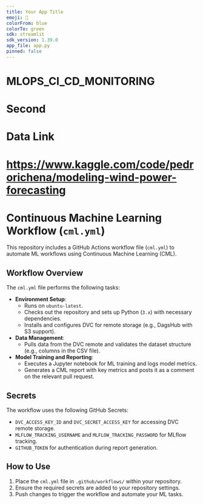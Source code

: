 ```yaml
---
title: Your App Title
emoji: 🚀
colorFrom: blue
colorTo: green
sdk: streamlit
sdk_version: 1.39.0
app_file: app.py
pinned: false
---
```


# MLOPS_CI_CD_MONITORING
# Second
# Data Link
# https://www.kaggle.com/code/pedrorichena/modeling-wind-power-forecasting

# Continuous Machine Learning Workflow (`cml.yml`)

This repository includes a GitHub Actions workflow file (`cml.yml`) to automate ML workflows using Continuous Machine Learning (CML). 

## Workflow Overview
The `cml.yml` file performs the following tasks:
- **Environment Setup**:
  - Runs on `ubuntu-latest`.
  - Checks out the repository and sets up Python (`3.x`) with necessary dependencies.
  - Installs and configures DVC for remote storage (e.g., DagsHub with S3 support).
- **Data Management**:
  - Pulls data from the DVC remote and validates the dataset structure (e.g., columns in the CSV file).
- **Model Training and Reporting**:
  - Executes a Jupyter notebook for ML training and logs model metrics.
  - Generates a CML report with key metrics and posts it as a comment on the relevant pull request.

## Secrets
The workflow uses the following GitHub Secrets:
- `DVC_ACCESS_KEY_ID` and `DVC_SECRET_ACCESS_KEY` for accessing DVC remote storage.
- `MLFLOW_TRACKING_USERNAME` and `MLFLOW_TRACKING_PASSWORD` for MLflow tracking.
- `GITHUB_TOKEN` for authentication during report generation.

## How to Use
1. Place the `cml.yml` file in `.github/workflows/` within your repository.
2. Ensure the required secrets are added to your repository settings.
3. Push changes to trigger the workflow and automate your ML tasks.

